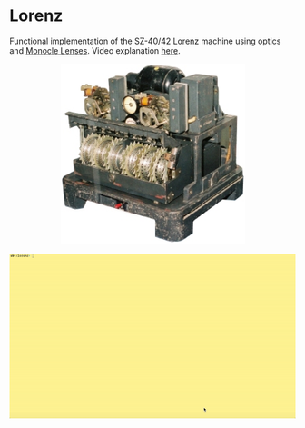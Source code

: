# Lorenz

Functional implementation of the SZ-40/42 [Lorenz](https://en.wikipedia.org/wiki/Lorenz_cipher) machine using optics and [Monocle Lenses](https://github.com/optics-dev/Monocle). Video explanation [here](https://www.youtube.com/watch?v=LEGLvsqTYtc).

<p align="center">
  <img width="325" src="data/lorenz.jpg">
</p>

<p align="center">
  <img width="700" src="data/demo.gif">
</p>
